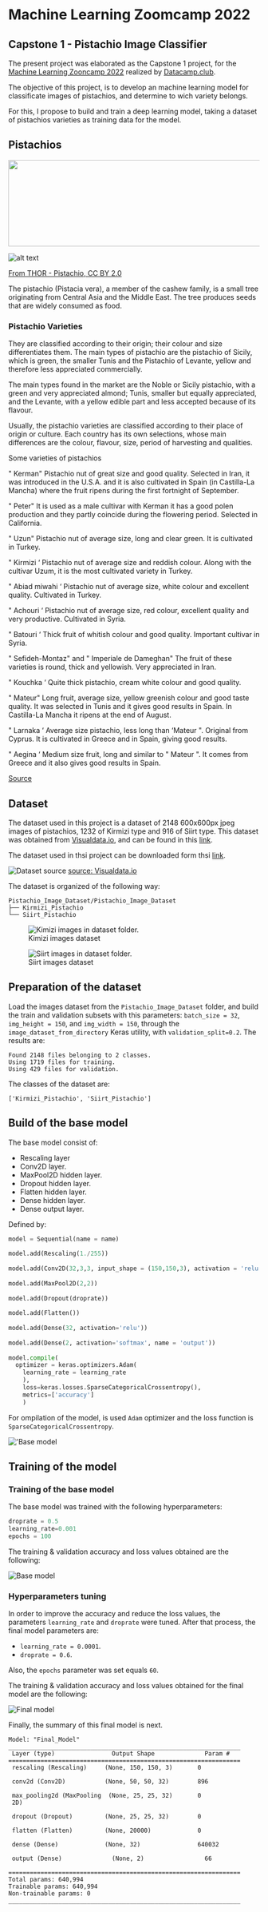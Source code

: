 # Machine Learning Zoomcamp 2022
## Capstone 1 - Pistachio Image Classifier

The present project was elaborated as the Capstone 1 project, for the [Machine Learning Zooncamp 2022](https://github.com/alexeygrigorev/mlbookcamp-code/tree/master/course-zoomcamp) realized by [Datacamp.club](https://datatalks.club/).

The objective of this project, is to develop an machine learning model for classificate images of pistachios, and determine to wich variety belongs.

For this, I propose to build and train a deep learning model, taking a dataset of pistachios varieties as training data for the model.

## Pistachios

<p align="center">
  <img width="640" height="173" src="https://github.com/carrionalfredo/Capstone_1/blob/main/images/640px-Pistachio_vera.jpg">
</p>

![alt text](https://github.com/carrionalfredo/Capstone_1/blob/main/images/640px-Pistachio_vera.jpg)

[From THOR - Pistachio, CC BY 2.0](https://commons.wikimedia.org/w/index.php?curid=40606682)

The pistachio (Pistacia vera), a member of the cashew family, is a small tree originating from Central Asia and the Middle East. The tree produces seeds that are widely consumed as food.

### Pistachio Varieties

They are classified according to their origin; their colour and size differentiates them. The main types of pistachio are the pistachio of Sicily, which is green, the smaller Tunis and the Pistachio of Levante, yellow and therefore less appreciated commercially.

The main types found in the market are the Noble or Sicily pistachio, with a green and very appreciated almond; Tunis, smaller but equally appreciated, and the Levante, with a yellow edible part and less accepted because of its flavour.

Usually, the pistachio varieties are classified according to their place of origin or culture. Each country has its own selections, whose main differences are the colour, flavour, size, period of harvesting and qualities.

Some varieties of pistachios

" Kerman"
Pistachio nut of great size and good quality. Selected in Iran, it was introduced in the U.S.A. and it is also cultivated in Spain (in Castilla-La Mancha) where the fruit ripens during the first fortnight of September.

" Peter"
It is used as a male cultivar with Kerman it has a good polen production and they partly coincide during the flowering period. Selected in California.

" Uzun"
Pistachio nut of average size, long and clear green. It is cultivated in Turkey.

" Kirmizi ‘
Pistachio nut of average size and reddish colour. Along with the cultivar Uzum, it is the most cultivated variety in Turkey.

" Abiad miwahi ‘
Pistachio nut of average size, white colour and excellent quality. Cultivated in Turkey.

" Achouri ‘
Pistachio nut of average size, red colour, excellent quality and very productive. Cultivated in Syria.

" Batouri ‘
Thick fruit of whitish colour and good quality. Important cultivar in Syria.

" Sefideh-Montaz" and " Imperiale de Dameghan"
The fruit of these varieties is round, thick and yellowish. Very appreciated in Iran.

" Kouchka ‘
Quite thick pistachio, cream white colour and good quality.

" Mateur"
Long fruit, average size, yellow greenish colour and good taste quality. It was selected in Tunis and it gives good results in Spain. In Castilla-La Mancha it ripens at the end of August.

" Larnaka ‘
Average size pistachio, less long than ‘Mateur ". Original from Cyprus. It is cultivated in Greece and in Spain, giving good results.

" Aegina ‘
Medium size fruit, long and similar to " Mateur ". It comes from Greece and it also gives good results in Spain.

[Source](https://www.frutas-hortalizas.com/Fruits/Types-varieties-Pistachio-nut.html)

## Dataset

The dataset used in this project is a dataset of 2148 600x600px jpeg images of pistachios, 1232 of Kirmizi type and 916 of Siirt type. This dataset was obtained from [Visualdata.io](https://visualdata.io), and can be found in this [link](https://visualdata.io/discovery/dataset/906f860910230c325f1fa63da88f6c847a06724a).

The dataset used in thsi project can be downloaded form thsi [link](https://github.com/carrionalfredo/Capstone_1/blob/main/dataset/Pistachio_image_Dataset.zip).

![Dataset source](https://www.mdpi.com/electronics/electronics-11-00981/article_deploy/html/images/electronics-11-00981-g001.png)
[source: Visualdata.io](https://visualdata.io/discovery/dataset/906f860910230c325f1fa63da88f6c847a06724a)

The dataset is organized of the following way:
```
Pistachio_Image_Dataset/Pistachio_Image_Dataset
├── Kirmizi_Pistachio
└── Siirt_Pistachio
```

<figure>
  <img
  src="https://github.com/carrionalfredo/Capstone_1/blob/main/images/kimizi_images_dataset.jpg"
  alt="Kimizi images in dataset folder."
  title="Kimizi images dataset">
  <figcaption>Kimizi images dataset</figcaption>
</figure>


<figure>
  <img
  src="https://github.com/carrionalfredo/Capstone_1/blob/main/images/siirt_images_dataset.jpg"
  alt="Siirt images in dataset folder."
  title="Siirt images dataset">
  <figcaption>Siirt images dataset</figcaption>
</figure>

## Preparation of the dataset

Load the images dataset from the  ```Pistachio_Image_Dataset``` folder, and build the train and validation subsets with this parameters: ```batch_size = 32```, ```img_height = 150```, and ```img_width = 150```, through the ```image_dataset_from_directory``` Keras utility, with ```validation_split=0.2```. The results are:

```
Found 2148 files belonging to 2 classes.
Using 1719 files for training.
Using 429 files for validation.
```

The classes of the dataset are:
```
['Kirmizi_Pistachio', 'Siirt_Pistachio']
````

## Build of the base model

The base model consist of:
- Rescaling layer
- Conv2D layer.
- MaxPool2D hidden layer.
- Dropout hidden layer.
- Flatten hidden layer.
- Dense hidden layer.
- Dense output layer.

Defined by:
```python
model = Sequential(name = name)
    
model.add(Rescaling(1./255))
    
model.add(Conv2D(32,3,3, input_shape = (150,150,3), activation = 'relu'))
    
model.add(MaxPool2D(2,2))
    
model.add(Dropout(droprate))
    
model.add(Flatten())
    
model.add(Dense(32, activation='relu'))
    
model.add(Dense(2, activation='softmax', name = 'output'))
    
model.compile(
  optimizer = keras.optimizers.Adam(
    learning_rate = learning_rate
    ),
    loss=keras.losses.SparseCategoricalCrossentropy(),
    metrics=['accuracy']
    )
```

For ompilation of the model, is used ``Adam`` optimizer and the loss function is ``SparseCategoricalCrossentropy``.

!['Base model](https://github.com/carrionalfredo/Capstone_1/blob/main/images/base_model.png)

## Training of the model

### Training of the base model

The base model was trained with the following hyperparameters:
```python
droprate = 0.5
learning_rate=0.001
epochs = 100
```
The training & validation accuracy and loss values obtained are the following:

![Base model](https://github.com/carrionalfredo/Capstone_1/raw/main/images/Base_model_results.png)

### Hyperparameters tuning

In order to improve the accuracy and reduce the loss values, the parameters ```learning_rate``` and ```droprate``` were tuned. After that process, the final model parameters are:
- ```learning_rate = 0.0001```.
- ```droprate = 0.6```.

Also, the ```epochs``` parameter was set equals ```60```.

The training & validation accuracy and loss values obtained for the final model are the following:

![Final model](https://github.com/carrionalfredo/Capstone_1/raw/main/images/Final_model_results.png)

Finally, the summary of this final model is next.

````
Model: "Final_Model"
_________________________________________________________________
 Layer (type)                Output Shape              Param #   
=================================================================
 rescaling (Rescaling)     (None, 150, 150, 3)       0         
                                                                 
 conv2d (Conv2D)           (None, 50, 50, 32)        896       
                                                                 
 max_pooling2d (MaxPooling  (None, 25, 25, 32)       0         
 2D)                                                             
                                                                 
 dropout (Dropout)         (None, 25, 25, 32)        0         
                                                                 
 flatten (Flatten)         (None, 20000)             0         
                                                                 
 dense (Dense)             (None, 32)                640032    
                                                                 
 output (Dense)              (None, 2)                 66        
                                                                 
=================================================================
Total params: 640,994
Trainable params: 640,994
Non-trainable params: 0
_________________________________________________________________
````

